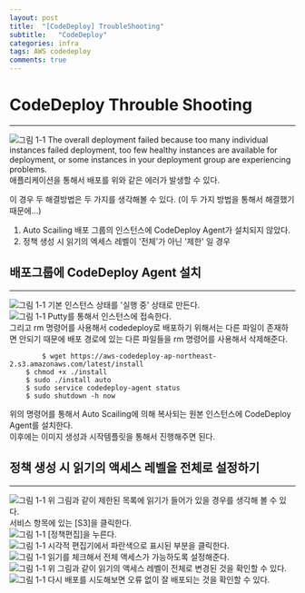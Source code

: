 ```yaml
---
layout: post
title:  "[CodeDeploy] TroubleShooting"
subtitle:   "CodeDeploy"
categories: infra
tags: AWS codedeploy
comments: true
---
```


# CodeDeploy Throuble Shooting
---
  ![그림 1-1](http://jin-hw.github.io/assets/img/aws/2020-09-17/1-1.PNG)
The overall deployment failed because too many individual instances failed deployment, too few healthy instances are available for deployment, or some instances in your deployment group are experiencing problems.  
애플리케이션을 통해서 배포를 위와 같은 에러가 발생할 수 있다.  

이 경우 두 해결방법은 두 가지를 생각해볼 수 있다. (이 두 가지 방법을 통해서 해결했기 때문에...)  
1. Auto Scailing 배포 그룹의 인스턴스에 CodeDeploy Agent가 설치되지 않았다.  
2. 정책 생성 시 읽기의 엑세스 레벨이 '전체'가 아닌 '제한' 일 경우  

## 배포그룹에 CodeDeploy Agent 설치
---
  ![그림 1-1](http://jin-hw.github.io/assets/img/aws/2020-09-16/1-15.PNG)
기본 인스턴스 상태를 '실행 중' 상태로 만든다.  
  ![그림 1-1](http://jin-hw.github.io/assets/img/aws/2020-09-16/1-16.PNG)
Putty를 통해서 인스턴스에 접속한다.  
그리고 rm 명령어를 사용해서 codedeploy로 배포하기 위해서는 다른 파일이 존재하면 안되기 때문에 배포 경로에 있는 다른 파일들을 rm 명령어를 사용해서 삭제해준다.  
```git
		$ wget https://aws-codedeploy-ap-northeast-2.s3.amazonaws.com/latest/install
	$ chmod +x ./install
	$ sudo ./install auto
	$ sudo service codedeploy-agent status
	$ sudo shutdown -h now
```
위의 명령어를 통해서 Auto Scailing에 의해 복사되는 원본 인스턴스에 CodeDeploy Agent를 설치한다.  
이후에는 이미지 생성과 시작템플릿을 통해서 진행해주면 된다.  

## 정책 생성 시 읽기의 액세스 레벨을 전체로 설정하기
---
  ![그림 1-1](http://jin-hw.github.io/assets/img/aws/2020-09-16/1-9.PNG)
위 그림과 같이 제한된 목록에 읽기가 들어가 있을 경우를 생각해 볼 수 있다.  
서비스 항목에 있는 [S3]을 클릭한다.  
  ![그림 1-1](http://jin-hw.github.io/assets/img/aws/2020-09-17/1-2.PNG)
[정책편집]을 누른다.  
  ![그림 1-1](http://jin-hw.github.io/assets/img/aws/2020-09-17/1-3.PNG)
시각적 편집기에서 파란색으로 표시된 부분을 클릭한다.  
  ![그림 1-1](http://jin-hw.github.io/assets/img/aws/2020-09-17/1-4.PNG)
읽기를 체크해서 전체 액세스가 가능하도록 설정해준다.  
  ![그림 1-1](http://jin-hw.github.io/assets/img/aws/2020-09-17/1-5.PNG)
위 그림과 같이 읽기의 액세스 레벨이 전체로 변경된 것을 확인할 수 있다.
  ![그림 1-1](http://jin-hw.github.io/assets/img/aws/2020-09-16/1-41.PNG)
다시 배포를 시도해보면 오류 없이 잘 배포되는 것을 확인할 수 있다.